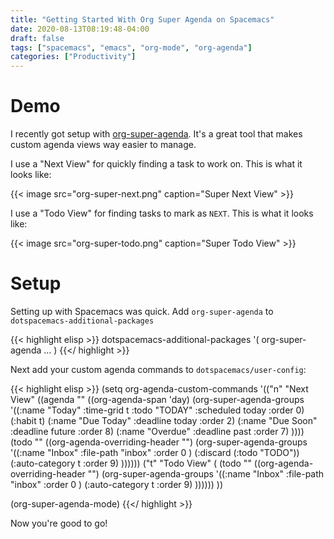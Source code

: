 ```yaml
---
title: "Getting Started With Org Super Agenda on Spacemacs"
date: 2020-08-13T08:19:48-04:00
draft: false
tags: ["spacemacs", "emacs", "org-mode", "org-agenda"]
categories: ["Productivity"]
---
```


# Demo

I recently got setup with [org-super-agenda](https://github.com/alphapapa/org-super-agenda). It's a great tool that makes custom agenda views way easier to manage.

 I use a "Next View" for quickly finding a task to work on. This is what it looks like:

{{< image src="org-super-next.png" caption="Super Next View" >}}

I use a "Todo View" for finding tasks to mark as `NEXT`. This is what it looks like:

{{< image src="org-super-todo.png" caption="Super Todo View" >}}

# Setup

Setting up with Spacemacs was quick. Add `org-super-agenda` to `dotspacemacs-additional-packages`


{{< highlight elisp >}}
dotspacemacs-additional-packages '(
                                   org-super-agenda
                                   ...
                                   )
{{</ highlight >}}

Next add your custom agenda commands to `dotspacemacs/user-config`:

{{< highlight elisp >}}
(setq org-agenda-custom-commands
      '(("n" "Next View"
         ((agenda "" ((org-agenda-span 'day)
                      (org-super-agenda-groups
                       '((:name "Today"
                                :time-grid t
                                :todo "TODAY"
                                :scheduled today
                                :order 0)
                         (:habit t)
                         (:name "Due Today"
                                :deadline today
                                :order 2)
                         (:name "Due Soon"
                                :deadline future
                                :order 8)
                         (:name "Overdue"
                                :deadline past
                                :order 7)
                         ))))
          (todo "" ((org-agenda-overriding-header "")
                    (org-super-agenda-groups
                     '((:name "Inbox"
                              :file-path "inbox"
                              :order 0
                              )
                       (:discard (:todo "TODO"))
                       (:auto-category t
                                       :order 9)
                       ))))))
        ("t" "Todo View"
         (
          (todo "" ((org-agenda-overriding-header "")
                    (org-super-agenda-groups
                     '((:name "Inbox"
                              :file-path "inbox"
                              :order 0
                              )
                       (:auto-category t
                                       :order 9)
                       ))))))
        ))

(org-super-agenda-mode)
{{</ highlight >}}

Now you're good to go!



